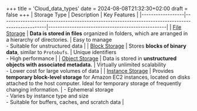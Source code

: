 +++
title = 'Cloud_data_types'
date = 2024-08-08T21:32:30+02:00
draft = false 
+++
| Storage Type     | Description                                                                                     | Key Features                                      |
|------------------|-------------------------------------------------------------------------------------------------|--------------------------------------------------|
| [File Storage](https://aws.amazon.com/what-is/cloud-file-storage/)      | **Data is stored in files** organized in folders, which are arranged in a hierarchy of directories. |  Easy to manage<br>- Suitable for unstructured data |
| [Block Storage](https://aws.amazon.com/what-is/block-storage/)     | Stores **blocks of binary data**, similar to `Protobufs`.                                           |  Unique identifiers<br>- High performance        |
| [Object Storage](https://aws.amazon.com/what-is/object-storage/)    | Data is stored in **unstructured objects with associated metadata.**                               |  Virtually unlimited scalability<br>- Lower cost for large volumes of data |
| [Instance Storage](https://docs.aws.amazon.com/AWSEC2/latest/UserGuide/InstanceStorage.html)  | Provides **temporary block-level storage** for Amazon EC2 instances, located on disks attached to the host computer. Ideal for temporary storage of frequently changing information. | - Ephemeral storage<br>- Varies by instance type and size<br>- Suitable for buffers, caches, and scratch data |

